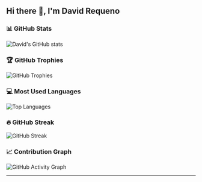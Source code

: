 ## Hi there 🥷, I'm David Requeno

### 📊 GitHub Stats
![David's GitHub stats](https://github-readme-stats.vercel.app/api?username=DavidReque&show_icons=true&theme=dark&count_private=true)

### 🏆 GitHub Trophies
![GitHub Trophies](https://github-profile-trophy.vercel.app/?username=DavidReque&theme=darkhub&no-frame=true&margin-w=15)

### 💻 Most Used Languages
![Top Languages](https://github-readme-stats.vercel.app/api/top-langs/?username=DavidReque&layout=compact&theme=dark)

### 🔥 GitHub Streak
![GitHub Streak](https://github-readme-streak-stats.herokuapp.com/?user=DavidReque&theme=dark)

### 📈 Contribution Graph
![GitHub Activity Graph](https://github-readme-activity-graph.vercel.app/graph?username=DavidReque&theme=react-dark)

---
<!-- 
### 🚀 About Me
- 🔭 I'm currently working on ...
- 🌱 I'm currently learning ...
- 👯 I'm looking to collaborate on ...
- 🤔 I'm looking for help with ...
- 💬 Ask me about ...
- 📫 How to reach me: ...
- 😄 Pronouns: ...
- ⚡ Fun fact: ...


**DavidReque/DavidReque** is a ✨ *special* ✨ repository because its `README.md` (this file) appears on your GitHub profile.
-->
